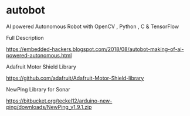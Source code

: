 # autobot
AI powered Autonomous Robot with OpenCV , Python , C &amp; TensorFlow

Full Description

https://embedded-hackers.blogspot.com/2018/08/autobot-making-of-ai-powered-autonomous.html


Adafruit Motor Shield Library  

https://github.com/adafruit/Adafruit-Motor-Shield-library   

NewPing Library for Sonar 

https://bitbucket.org/teckel12/arduino-new-ping/downloads/NewPing_v1.9.1.zip
